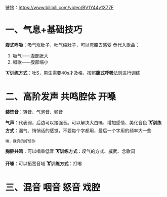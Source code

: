
链接：https://www.bilibili.com/video/BV1Y44y1X77F

# 一、气息+基础技巧

**腹式呼吸**：吸气涨肚子，吐气缩肚子，可以弯腰去感受
😳代入歌曲：
1. 吸气——腹部胀大
2. 唱歌——腹部缩小

🏋️‍**训练方式**：吐S，男生需要40s才及格，按照**腹式呼吸**法则进行训练

# 二、高阶发声 共鸣腔体 开嗓

**装饰音**：转音、气泡音、颤音

**气声**：代表弱，后边可以接强音。可以解决大白嗓、增加感情、美化音色
**🏋️‍训练方式**：漏气、悄悄话的感觉，不要每个字都用，最后一个字用的频率大一些
```lyric
嘿，我真的好想你
```

**胸腔共鸣**：可以唱重低音
**🏋️‍训练方式**：叹气的方式、威武、念歌词

**开嗓**：可以拓宽音域
‍**🏋️‍训练方式**：打嘟

# 三、混音 咽音 怒音 戏腔

